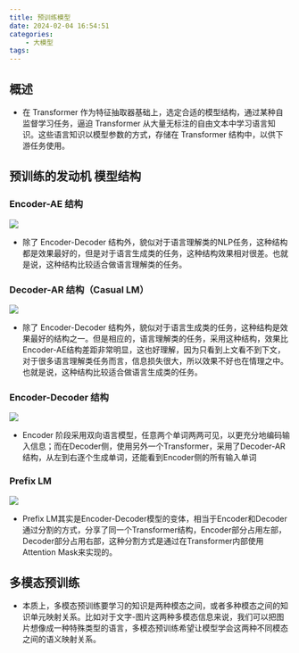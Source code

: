 ```yaml
---
title: 预训练模型
date: 2024-02-04 16:54:51
categories:
    - 大模型
tags:
---
```


## 概述

- 在 Transformer 作为特征抽取器基础上，选定合适的模型结构，通过某种自监督学习任务，逼迫 Transformer 从大量无标注的自由文本中学习语言知识。这些语言知识以模型参数的方式，存储在 Transformer 结构中，以供下游任务使用。

## 预训练的发动机 模型结构

### Encoder-AE 结构

![](/img/note/202402041706.png)

- 除了 Encoder-Decoder 结构外，貌似对于语言理解类的NLP任务，这种结构都是效果最好的，但是对于语言生成类的任务，这种结构效果相对很差。也就是说，这种结构比较适合做语言理解类的任务。

### Decoder-AR 结构（Casual LM）

![](/img/note/202402041707.png)

- 除了 Encoder-Decoder 结构外，貌似对于语言生成类的任务，这种结构是效果最好的结构之一。但是相应的，语言理解类的任务，采用这种结构，效果比Encoder-AE结构差距非常明显，这也好理解，因为只看到上文看不到下文，对于很多语言理解类任务而言，信息损失很大，所以效果不好也在情理之中。也就是说，这种结构比较适合做语言生成类的任务。

### Encoder-Decoder 结构

![](/img/note/202402041708.png)

- Encoder 阶段采用双向语言模型，任意两个单词两两可见，以更充分地编码输入信息；而在Decoder侧，使用另外一个Transformer，采用了Decoder-AR结构，从左到右逐个生成单词，还能看到Encoder侧的所有输入单词

### Prefix LM

![](/img/note/202402041709.png)

- Prefix LM其实是Encoder-Decoder模型的变体，相当于Encoder和Decoder通过分割的方式，分享了同一个Transformer结构，Encoder部分占用左部，Decoder部分占用右部，这种分割方式是通过在Transformer内部使用Attention Mask来实现的。

## 多模态预训练

- 本质上，多模态预训练要学习的知识是两种模态之间，或者多种模态之间的知识单元映射关系。比如对于文字-图片这两种多模态信息来说，我们可以把图片想像成一种特殊类型的语言，多模态预训练希望让模型学会这两种不同模态之间的语义映射关系。






